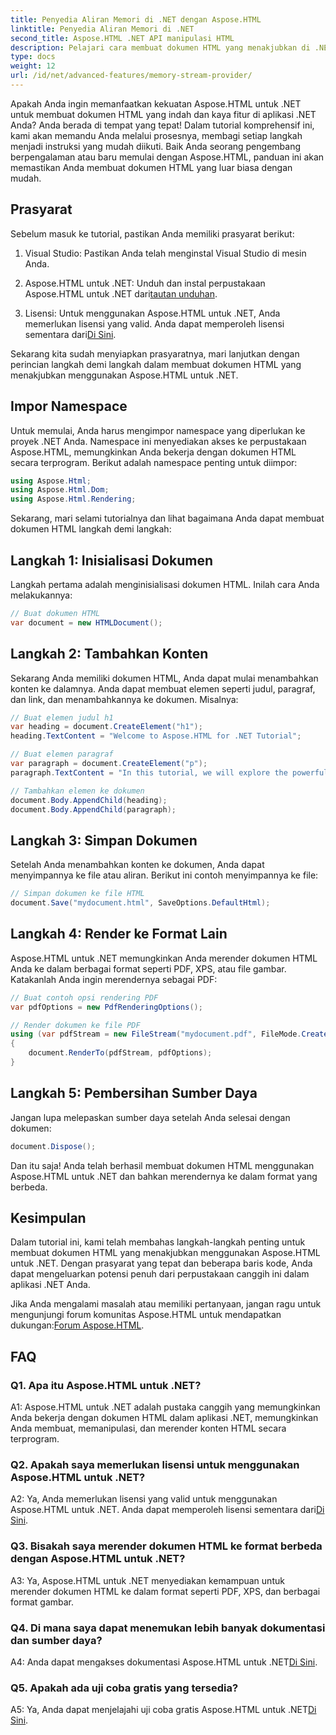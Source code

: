 ```yaml
---
title: Penyedia Aliran Memori di .NET dengan Aspose.HTML
linktitle: Penyedia Aliran Memori di .NET
second_title: Aspose.HTML .NET API manipulasi HTML
description: Pelajari cara membuat dokumen HTML yang menakjubkan di .NET dengan Aspose.HTML. Ikuti tutorial langkah demi langkah kami dan temukan kekuatan manipulasi HTML.
type: docs
weight: 12
url: /id/net/advanced-features/memory-stream-provider/
---
```


Apakah Anda ingin memanfaatkan kekuatan Aspose.HTML untuk .NET untuk membuat dokumen HTML yang indah dan kaya fitur di aplikasi .NET Anda? Anda berada di tempat yang tepat! Dalam tutorial komprehensif ini, kami akan memandu Anda melalui prosesnya, membagi setiap langkah menjadi instruksi yang mudah diikuti. Baik Anda seorang pengembang berpengalaman atau baru memulai dengan Aspose.HTML, panduan ini akan memastikan Anda membuat dokumen HTML yang luar biasa dengan mudah.

## Prasyarat

Sebelum masuk ke tutorial, pastikan Anda memiliki prasyarat berikut:

1. Visual Studio: Pastikan Anda telah menginstal Visual Studio di mesin Anda.

2.  Aspose.HTML untuk .NET: Unduh dan instal perpustakaan Aspose.HTML untuk .NET dari[tautan unduhan](https://releases.aspose.com/html/net/).

3.  Lisensi: Untuk menggunakan Aspose.HTML untuk .NET, Anda memerlukan lisensi yang valid. Anda dapat memperoleh lisensi sementara dari[Di Sini](https://purchase.aspose.com/temporary-license/).

Sekarang kita sudah menyiapkan prasyaratnya, mari lanjutkan dengan perincian langkah demi langkah dalam membuat dokumen HTML yang menakjubkan menggunakan Aspose.HTML untuk .NET.

## Impor Namespace

Untuk memulai, Anda harus mengimpor namespace yang diperlukan ke proyek .NET Anda. Namespace ini menyediakan akses ke perpustakaan Aspose.HTML, memungkinkan Anda bekerja dengan dokumen HTML secara terprogram. Berikut adalah namespace penting untuk diimpor:

```csharp
using Aspose.Html;
using Aspose.Html.Dom;
using Aspose.Html.Rendering;
```

Sekarang, mari selami tutorialnya dan lihat bagaimana Anda dapat membuat dokumen HTML langkah demi langkah:

## Langkah 1: Inisialisasi Dokumen

Langkah pertama adalah menginisialisasi dokumen HTML. Inilah cara Anda melakukannya:

```csharp
// Buat dokumen HTML
var document = new HTMLDocument();
```

## Langkah 2: Tambahkan Konten

Sekarang Anda memiliki dokumen HTML, Anda dapat mulai menambahkan konten ke dalamnya. Anda dapat membuat elemen seperti judul, paragraf, dan link, dan menambahkannya ke dokumen. Misalnya:

```csharp
// Buat elemen judul h1
var heading = document.CreateElement("h1");
heading.TextContent = "Welcome to Aspose.HTML for .NET Tutorial";

// Buat elemen paragraf
var paragraph = document.CreateElement("p");
paragraph.TextContent = "In this tutorial, we will explore the powerful features of Aspose.HTML for .NET.";

// Tambahkan elemen ke dokumen
document.Body.AppendChild(heading);
document.Body.AppendChild(paragraph);
```

## Langkah 3: Simpan Dokumen

Setelah Anda menambahkan konten ke dokumen, Anda dapat menyimpannya ke file atau aliran. Berikut ini contoh menyimpannya ke file:

```csharp
// Simpan dokumen ke file HTML
document.Save("mydocument.html", SaveOptions.DefaultHtml);
```

## Langkah 4: Render ke Format Lain

Aspose.HTML untuk .NET memungkinkan Anda merender dokumen HTML Anda ke dalam berbagai format seperti PDF, XPS, atau file gambar. Katakanlah Anda ingin merendernya sebagai PDF:

```csharp
// Buat contoh opsi rendering PDF
var pdfOptions = new PdfRenderingOptions();

// Render dokumen ke file PDF
using (var pdfStream = new FileStream("mydocument.pdf", FileMode.Create))
{
    document.RenderTo(pdfStream, pdfOptions);
}
```

## Langkah 5: Pembersihan Sumber Daya

Jangan lupa melepaskan sumber daya setelah Anda selesai dengan dokumen:

```csharp
document.Dispose();
```

Dan itu saja! Anda telah berhasil membuat dokumen HTML menggunakan Aspose.HTML untuk .NET dan bahkan merendernya ke dalam format yang berbeda.

## Kesimpulan

Dalam tutorial ini, kami telah membahas langkah-langkah penting untuk membuat dokumen HTML yang menakjubkan menggunakan Aspose.HTML untuk .NET. Dengan prasyarat yang tepat dan beberapa baris kode, Anda dapat mengeluarkan potensi penuh dari perpustakaan canggih ini dalam aplikasi .NET Anda.

 Jika Anda mengalami masalah atau memiliki pertanyaan, jangan ragu untuk mengunjungi forum komunitas Aspose.HTML untuk mendapatkan dukungan:[Forum Aspose.HTML](https://forum.aspose.com/).

## FAQ

### Q1. Apa itu Aspose.HTML untuk .NET?

A1: Aspose.HTML untuk .NET adalah pustaka canggih yang memungkinkan Anda bekerja dengan dokumen HTML dalam aplikasi .NET, memungkinkan Anda membuat, memanipulasi, dan merender konten HTML secara terprogram.

### Q2. Apakah saya memerlukan lisensi untuk menggunakan Aspose.HTML untuk .NET?

 A2: Ya, Anda memerlukan lisensi yang valid untuk menggunakan Aspose.HTML untuk .NET. Anda dapat memperoleh lisensi sementara dari[Di Sini](https://purchase.aspose.com/temporary-license/).

### Q3. Bisakah saya merender dokumen HTML ke format berbeda dengan Aspose.HTML untuk .NET?

A3: Ya, Aspose.HTML untuk .NET menyediakan kemampuan untuk merender dokumen HTML ke dalam format seperti PDF, XPS, dan berbagai format gambar.

### Q4. Di mana saya dapat menemukan lebih banyak dokumentasi dan sumber daya?

 A4: Anda dapat mengakses dokumentasi Aspose.HTML untuk .NET[Di Sini](https://reference.aspose.com/html/net/).

### Q5. Apakah ada uji coba gratis yang tersedia?

 A5: Ya, Anda dapat menjelajahi uji coba gratis Aspose.HTML untuk .NET[Di Sini](https://releases.aspose.com/).
